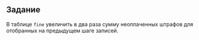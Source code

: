 ## Задание

В таблице `fine` увеличить в два раза сумму неоплаченных штрафов для отобранных на предыдущем шаге записей.